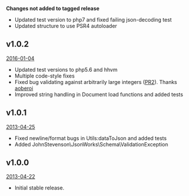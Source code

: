 **Changes not added to tagged release**

* Updated test version to php7 and fixed failing json-decoding test
* Updated structure to use PSR4 autoloader

## v1.0.2
[2016-01-04](https://github.com/johnstevenson/json-works/tree/v1.0.2)
* Updated test versions to php5.6 and hhvm
* Multiple code-style fixes
* Fixed bug validating against arbitrarily large integers
([PR2](https://github.com/johnstevenson/json-works/pull/2)).
Thanks [aoberoi](https://github.com/aoberoi)
* Improved string handling in Document load functions and added tests

## v1.0.1
[2013-04-25](https://github.com/johnstevenson/json-works/tree/v1.0.1)
* Fixed newline/format bugs in Utils:dataToJson and added tests
* Added JohnStevenson\JsonWorks\Schema\ValidationException

## v1.0.0
[2013-04-22](https://github.com/johnstevenson/json-works/tree/v1.0.0)

* Initial stable release.
